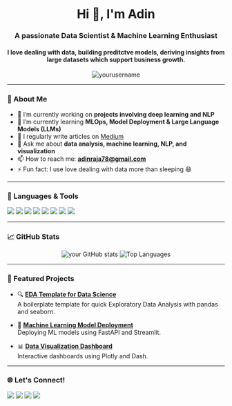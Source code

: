 <!-- Profile README - Data Scientist -->

<h1 align="center">Hi 👋, I'm Adin </h1>
<h3 align="center">A passionate Data Scientist & Machine Learning Enthusiast</h3>
<h4 align="center">I love dealing with data, building preditctve models, deriving insights from large datasets which support business growth.</h4>


<p align="center">
  <img src="https://komarev.com/ghpvc/?username=yourusername&label=Profile%20views&color=0e75b6&style=flat" alt="yourusername" />
</p>

---

### 🧠 About Me

- 🔭 I’m currently working on **projects involving deep learning and NLP**
- 🌱 I’m currently learning **MLOps, Model Deployment & Large Language Models (LLMs)**
- 📝 I regularly write articles on [Medium](https://medium.com/@yourusername)
- 💬 Ask me about **data analysis, machine learning, NLP, and visualization**
- 📫 How to reach me: **adinraja78@gmail.com**
- ⚡ Fun fact: I use love dealing with data more than sleeping 😄

---

### 🧰 Languages & Tools

<p>
  <img src="https://img.shields.io/badge/Python-3776AB?style=for-the-badge&logo=python&logoColor=white"/>
  <img src="https://img.shields.io/badge/NumPy-013243?style=for-the-badge&logo=numpy&logoColor=white"/>
  <img src="https://img.shields.io/badge/Pandas-150458?style=for-the-badge&logo=pandas&logoColor=white"/>
  <img src="https://img.shields.io/badge/Scikit--Learn-F7931E?style=for-the-badge&logo=scikit-learn&logoColor=white"/>
  <img src="https://img.shields.io/badge/TensorFlow-FF6F00?style=for-the-badge&logo=tensorflow&logoColor=white"/>
  <img src="https://img.shields.io/badge/PyTorch-EE4C2C?style=for-the-badge&logo=pytorch&logoColor=white"/>
  <img src="https://img.shields.io/badge/SQL-4479A1?style=for-the-badge&logo=postgresql&logoColor=white"/>
  <img src="https://img.shields.io/badge/Jupyter-F37626?style=for-the-badge&logo=jupyter&logoColor=white"/>
</p>

---

### 📈 GitHub Stats

<p align="center">
  <img src="https://github-readme-stats.vercel.app/api?username=yourusername&show_icons=true&theme=github_dark" alt="your GitHub stats"/>
  <img src="https://github-readme-stats.vercel.app/api/top-langs/?username=yourusername&layout=compact&theme=github_dark" alt="Top Languages"/>
</p>

---

### 📂 Featured Projects

- 🔍 **[EDA Template for Data Science](https://github.com/yourusername/eda-template)**  
  A boilerplate template for quick Exploratory Data Analysis with pandas and seaborn.

- 🧠 **[Machine Learning Model Deployment](https://github.com/yourusername/ml-deployment)**  
  Deploying ML models using FastAPI and Streamlit.

- 📊 **[Data Visualization Dashboard](https://github.com/yourusername/data-viz-dashboard)**  
  Interactive dashboards using Plotly and Dash.

---

### 🌐 Let's Connect!

<p>
  <a href="https://www.linkedin.com/in/yourlinkedin/"><img src="https://img.shields.io/badge/LinkedIn-blue?style=for-the-badge&logo=linkedin&logoColor=white"/></a>
  <a href="mailto:your.email@example.com"><img src="https://img.shields.io/badge/Gmail-D14836?style=for-the-badge&logo=gmail&logoColor=white"/></a>
  <a href="https://medium.com/@yourusername"><img src="https://img.shields.io/badge/Medium-black?style=for-the-badge&logo=medium&logoColor=white"/></a>
  <a href="https://yourportfolio.com"><img src="https://img.shields.io/badge/Portfolio-000?style=for-the-badge&logo=vercel&logoColor=white"/></a>
</p>
